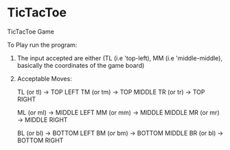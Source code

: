 # TicTacToe
TicTacToe Game

To Play run the program:

  1. The input accepted are either (TL (i.e 'top-left), MM (i.e 'middle-middle), basically the coordinates of the game board)
  2. Acceptable Moves:
      
      TL (or tl) -> TOP LEFT
      TM (or tm) -> TOP MIDDLE
      TR (or tr) -> TOP RIGHT
      
      ML (or ml) -> MIDDLE LEFT
      MM (or mm) -> MIDDLE MIDDLE
      MR (or mr) -> MIDDLE RIGHT
      
      BL (or bl) -> BOTTOM LEFT
      BM (or bm) -> BOTTOM MIDDLE
      BR (or bl) -> BOTTOM RIGHT
